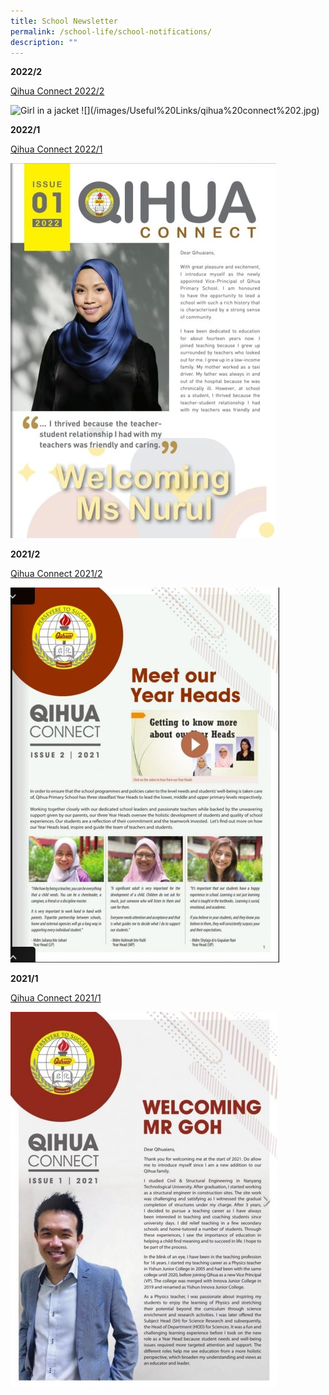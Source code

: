 ```yaml
---
title: School Newsletter
permalink: /school-life/school-notifications/
description: ""
---
```

**2022/2**

[Qihua Connect 2022/2](https://online.flipbuilder.com/zlpi/arcn/)

<img src="img_girl.jpg" alt="Girl in a jacket" style="width:500px;height:600px;">
![](/images/Useful%20Links/qihua%20connect%202.jpg)

**2022/1**

[Qihua Connect 2022/1](https://online.flipbuilder.com/zlpi/arcn/)

![](/images/Useful%20Links/Newsletter%20Image%201.jpeg)

**2021/2**

[Qihua Connect 2021/2](https://qihuapri.ready.sg/2021-2/Qihua%20Primary%20School%20eNewsletter%202021b.html)

![](/images/Useful%20Links/Newsletter%20Image%202.jpg)

**2021/1**

[Qihua Connect 2021/1](https://qihuapri.ready.sg/2021-1/Qihua%20Primary%20School%20eNewsletter%202021a.html)

![](/images/Useful%20Links/Newsletter%20Image%203.jpg)